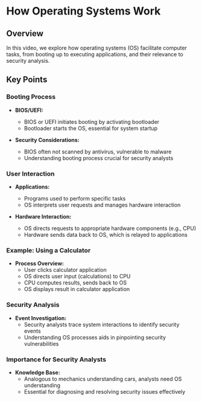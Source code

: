 # How Operating Systems Work

## Overview

In this video, we explore how operating systems (OS) facilitate computer tasks, from booting up to executing applications, and their relevance to security analysis.

## Key Points

### Booting Process

- **BIOS/UEFI:**
  - BIOS or UEFI initiates booting by activating bootloader
  - Bootloader starts the OS, essential for system startup

- **Security Considerations:**
  - BIOS often not scanned by antivirus, vulnerable to malware
  - Understanding booting process crucial for security analysts

### User Interaction

- **Applications:**
  - Programs used to perform specific tasks
  - OS interprets user requests and manages hardware interaction

- **Hardware Interaction:**
  - OS directs requests to appropriate hardware components (e.g., CPU)
  - Hardware sends data back to OS, which is relayed to applications

### Example: Using a Calculator

- **Process Overview:**
  - User clicks calculator application
  - OS directs user input (calculations) to CPU
  - CPU computes results, sends back to OS
  - OS displays result in calculator application

### Security Analysis

- **Event Investigation:**
  - Security analysts trace system interactions to identify security events
  - Understanding OS processes aids in pinpointing security vulnerabilities

### Importance for Security Analysts

- **Knowledge Base:**
  - Analogous to mechanics understanding cars, analysts need OS understanding
  - Essential for diagnosing and resolving security issues effectively

